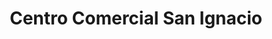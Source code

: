 ---
title: "Centro Comercial San Ignacio"
url: /caracas/centro-comercial-san-ignacio/
shop: centro comercial
---